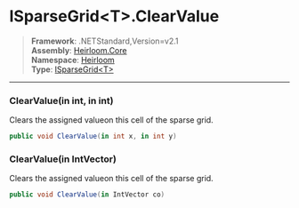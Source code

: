 # ISparseGrid\<T>.ClearValue

> **Framework**: .NETStandard,Version=v2.1  
> **Assembly**: [Heirloom.Core][0]  
> **Namespace**: [Heirloom][0]  
> **Type**: [ISparseGrid\<T>][1]

--------------------------------------------------------------------------------

### ClearValue(in int, in int)

Clears the assigned valueon this cell of the sparse grid.

```cs
public void ClearValue(in int x, in int y)
```

### ClearValue(in IntVector)

Clears the assigned valueon this cell of the sparse grid.

```cs
public void ClearValue(in IntVector co)
```

[0]: ../Heirloom.Core.md
[1]: Heirloom.ISparseGrid[T].md
